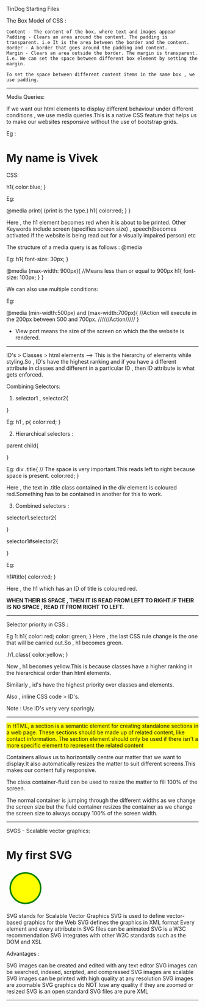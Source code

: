 TinDog Starting Files


The Box Model of CSS :

    Content - The content of the box, where text and images appear
    Padding - Clears an area around the content. The padding is transparent. i.e It is the area between the border and the content.
    Border - A border that goes around the padding and content.
    Margin - Clears an area outside the border. The margin is transparent. i.e. We can set the space between different box element by setting the margin.

    To set the space between different content items in the same box , we use padding.
---------------------------------------------------------------------------------------------------------------------------

Media Queries:

If we want our html elements to display different behaviour under different conditions , we use media queries.This is a native CSS feature that helps us to make our websites responsive without the use of bootstrap grids.

Eg : <h1>My name is Vivek</h1>

CSS:

h1{
  color:blue;
}

Eg:

@media print{  (print is the type.)
  h1{
    color:red;
  }
}

Here , the h1 element becomes red when it is about to be printed.
Other Keywords include screen (specifies screen size) , speech(becomes activated if the website is being read out for a visually impaired person) etc

The structure of a media query is as follows :
@media <type><feature>


Eg:
h1{
  font-size: 30px;
}

@media (max-width: 900px){ //Means less than or equal to 900px
  h1{
    font-size: 100px;
  }
}

We can also use multiple conditions:

Eg:

@media (min-width:500px) and (max-width:700px){  //Action will execute in the 200px between 500 and 700px.
  //////Action/////
}


- View port means the size of the screen on which the the website is rendered.

-------------------------------------------------------------------------------------------------------------------------

  ID's > Classes > html elements --> This is the hierarchy of elements while styling.So , ID's have the highest ranking and if you have a different attribute in classes and different in a particular ID , then ID attribute is what gets enforced.


Combining Selectors:

1. selector1 , selector2{

}

Eg: h1 , p{
  color:red;
}

2. Hierarchical selectors :

parent child{

}

Eg: div .title{   // The space is very important.This reads left to right because space is present.
  color:red;
}

Here , the text in .title class contained in the div element is coloured red.Something has to be contained in another for this to work.


3. Combined selectors :

selector1.selector2{

}

selector1#selector2{

}

Eg:

h1#title{
  color:red;
}

Here , the h1 which has an ID of title is coloured red.

**WHEN THEIR IS SPACE , THEN IT IS READ FROM LEFT TO RIGHT.IF THEIR IS NO SPACE , READ IT FROM RIGHT TO LEFT.**

--------------------------------------------------------------------------------------------------------------------------

Selector priority in CSS :

Eg 1:
h1{
  color: red;
  color: green;
}
Here , the last CSS rule change is the one that will be carried out.So , h1 becomes green.


.h1_class{
  color:yellow;
}

Now , h1 becomes yellow.This is because classes have a higher ranking in the hierarchical order than html elements.

Similarly , id's have the highest priority over classes and elements.

Also , inline CSS code > ID's.

Note : Use ID's very very sparingly.


-------------------------------------------------------------------------------------------------------------------------


<div class ="container" style="background-color:yellow">
    <p>In HTML, a section is a semantic element for creating
    standalone sections in a web page. These sections should be made up of related
    content, like contact information. The section element should only be used if
    there isn't a more specific element to represent the related content
    </p>
</div>  

Containers allows us to horizontally centre our matter that we want to display.It also automatically
resizes the matter to suit different screens.This makes our content fully responsive.

The class container-fluid can be used to resize the matter to fill 100% of the screen.

The normal container is jumping through the different widths as we change the screen size but the fluid container
resizes the container as we change the screen size to always occupy 100% of the screen width.

------------------------------------------------------------------------------------------------------------------------

 SVGS - Scalable vector graphics:

<!DOCTYPE html>
<html>
<body>

<h1>My first SVG</h1>

<svg width="100" height="100">
   <circle cx="50" cy="50" r="40" stroke="green" stroke-width="4" fill="yellow" />
   Sorry, your browser does not support inline SVG.
</svg>

</body>
</html>

SVG stands for Scalable Vector Graphics
SVG is used to define vector-based graphics for the Web
SVG defines the graphics in XML format
Every element and every attribute in SVG files can be animated
SVG is a W3C recommendation
SVG integrates with other W3C standards such as the DOM and XSL

Advantages :

SVG images can be created and edited with any text editor
SVG images can be searched, indexed, scripted, and compressed
SVG images are scalable
SVG images can be printed with high quality at any resolution
SVG images are zoomable
SVG graphics do NOT lose any quality if they are zoomed or resized
SVG is an open standard
SVG files are pure XML


---------------------------------------------------------------------------------------------------------------------
